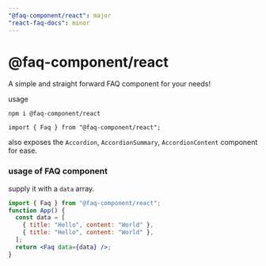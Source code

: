 ```yaml
---
"@faq-component/react": major
"react-faq-docs": minor
---
```


# @faq-component/react

A simple and straight forward FAQ component for your needs!

usage

```
npm i @faq-component/react
```

```
import { Faq } from "@faq-component/react";
```

also exposes the `Accordion`, `AccordionSummary`, `AccordionContent` component for ease.

### usage of FAQ component

supply it with a `data` array.

```jsx
import { Faq } from "@faq-component/react";
function App() {
  const data = [
    { title: "Hello", content: "World" },
    { title: "Hello", content: "World" },
  ];
  return <Faq data={data} />;
}
```
